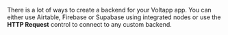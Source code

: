 There is a lot of ways to create a backend for your Voltapp app. You can either use Airtable, Firebase or Supabase using integrated nodes or use the **HTTP Request** control to connect to any custom backend.
